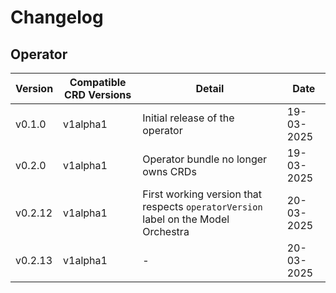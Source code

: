 # Changelog

## Operator

| Version | Compatible CRD Versions | Detail | Date |
| --- | --- | --- | --- |
| v0.1.0 | v1alpha1 | Initial release of the operator | 19-03-2025 |
| v0.2.0 | v1alpha1 | Operator bundle no longer owns CRDs | 19-03-2025 |
| v0.2.12 | v1alpha1 | First working version that respects `operatorVersion` label on the Model Orchestra | 20-03-2025 |
| v0.2.13 | v1alpha1 | - | 20-03-2025 |
